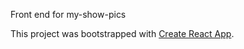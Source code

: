 Front end for my-show-pics

This project was bootstrapped with [Create React App](https://github.com/facebook/create-react-app).
